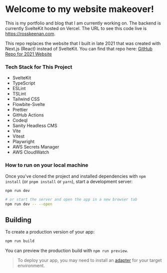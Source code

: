 # Welcome to my website makeover!

This is my portfolio and blog that I am currently working on. The backend is currently SvelteKit hosted on Vercel. The URL to see this code live is https://rosskeenan.com.

This repo replaces the website that I built in late 2021 that was created with Next.js (React) instead of SvelteKit. You can find that repo here: [GitHub Repo for 2021 Website](https://github.com/r-keenan/my-personal-website)

### Tech Stack for This Project

- SvelteKit
- TypeScript
- ESLint
- TSLint
- Tailwind CSS
- Flowbite-Svelte
- Prettier
- GitHub Actions
- Codeql
- Sanity Headless CMS
- Vite
- Vitest
- Playwright
- AWS Secrets Manager
- AWS CloudWatch

### How to run on your local machine

Once you've cloned the project and installed dependencies with `npm install` (or `pnpm install` or `yarn`), start a development server:

```bash
npm run dev

# or start the server and open the app in a new browser tab
npm run dev -- --open
```

## Building

To create a production version of your app:

```bash
npm run build
```

You can preview the production build with `npm run preview`.

> To deploy your app, you may need to install an [adapter](https://svelte.dev/docs/kit/adapters) for your target environment.
